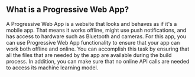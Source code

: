 ## What is a Progressive Web App?

A Progressive Web App is a website that looks and behaves as if it's a mobile app. That means it works offline, might use push notifications, and has access to hardware such as Bluetooth and cameras. For this app, you can use Progressive Web App functionality to ensure that your app can work both offline and online. You can accomplish this task by ensuring that all the files that are needed by the app are available during the build process. In addition, you can make sure that no online API calls are needed to access its machine learning model.
